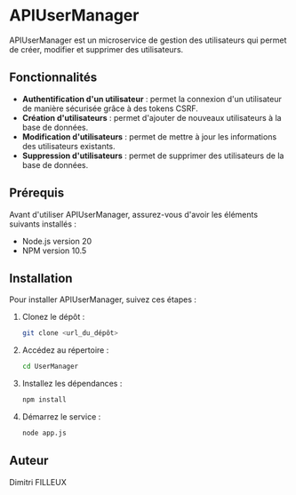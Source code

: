# APIUserManager

APIUserManager est un microservice de gestion des utilisateurs qui permet de créer, modifier et supprimer des utilisateurs.

## Fonctionnalités

- **Authentification d'un utilisateur** : permet la connexion d'un utilisateur de manière sécurisée grâce à des tokens CSRF.
- **Création d'utilisateurs** : permet d'ajouter de nouveaux utilisateurs à la base de données.
- **Modification d'utilisateurs** : permet de mettre à jour les informations des utilisateurs existants.
- **Suppression d'utilisateurs** : permet de supprimer des utilisateurs de la base de données.

## Prérequis

Avant d'utiliser APIUserManager, assurez-vous d'avoir les éléments suivants installés :

- Node.js version 20
- NPM version 10.5

## Installation

Pour installer APIUserManager, suivez ces étapes :

1. Clonez le dépôt : 

    ```bash
    git clone <url_du_dépôt>
    ```

2. Accédez au répertoire :

    ```bash
    cd UserManager
    ```

3. Installez les dépendances :

    ```bash
    npm install
    ```

4. Démarrez le service :

    ```bash
    node app.js
    ```

## Auteur

Dimitri FILLEUX